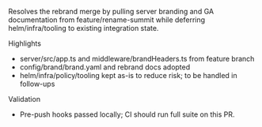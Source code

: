 Resolves the rebrand merge by pulling server branding and GA documentation from feature/rename-summit while deferring helm/infra/tooling to existing integration state.

Highlights

- server/src/app.ts and middleware/brandHeaders.ts from feature branch
- config/brand/brand.yaml and rebrand docs adopted
- helm/infra/policy/tooling kept as-is to reduce risk; to be handled in follow-ups

Validation

- Pre-push hooks passed locally; CI should run full suite on this PR.
